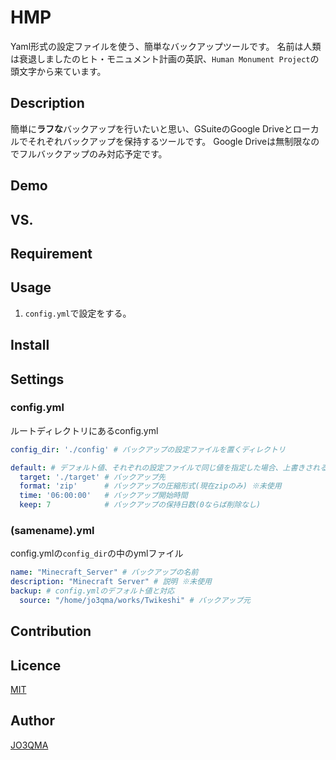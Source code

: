 HMP
====

Yaml形式の設定ファイルを使う、簡単なバックアップツールです。
名前は人類は衰退しましたのヒト・モニュメント計画の英訳、`Human Monument Project`の頭文字から来ています。

## Description
簡単に**ラフな**バックアップを行いたいと思い、GSuiteのGoogle Driveとローカルでそれぞれバックアップを保持するツールです。
Google Driveは無制限なのでフルバックアップのみ対応予定です。

## Demo

## VS. 

## Requirement

## Usage
1. `config.yml`で設定をする。

## Install

## Settings
### config.yml
ルートディレクトリにあるconfig.yml
```yaml
config_dir: './config' # バックアップの設定ファイルを置くディレクトリ

default: # デフォルト値、それぞれの設定ファイルで同じ値を指定した場合、上書きされる。
  target: './target' # バックアップ先
  format: 'zip'      # バックアップの圧縮形式(現在zipのみ) ※未使用
  time: '06:00:00'   # バックアップ開始時間
  keep: 7            # バックアップの保持日数(0ならば削除なし)
```

### (samename).yml
config.ymlの`config_dir`の中のymlファイル
```yaml
name: "Minecraft_Server" # バックアップの名前
description: "Minecraft Server" # 説明 ※未使用
backup: # config.ymlのデフォルト値と対応
  source: "/home/jo3qma/works/Twikeshi" # バックアップ元
```

## Contribution

## Licence

[MIT](https://github.com/tcnksm/tool/blob/master/LICENCE)

## Author

[JO3QMA](https://github.com/JO3QMA)